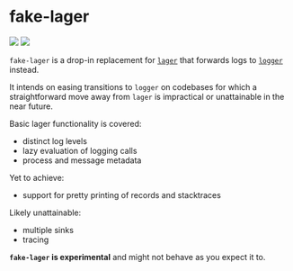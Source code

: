 # fake-lager

[![](https://img.shields.io/hexpm/v/lager.svg?style=flat)](https://hex.pm/packages/lager)
[![](https://github.com/g-andrade/lager/workflows/build/badge.svg)](https://github.com/g-andrade/lager/actions?query=workflow%3Abuild)

`fake-lager` is a drop-in replacement for
[`lager`](https://github.com/erlang-lager/lager/) that forwards logs to
[`logger`](http://erlang.org/doc/man/logger.html) instead.

It intends on easing transitions to `logger` on codebases for which a
straightforward move away from `lager` is impractical or unattainable in
the near future.

Basic lager functionality is covered:

- distinct log levels
- lazy evaluation of logging calls
- process and message metadata

Yet to achieve:

- support for pretty printing of records and stacktraces

Likely unattainable:

- multiple sinks
- tracing

**`fake-lager` is experimental** and might not behave as you expect it to.
